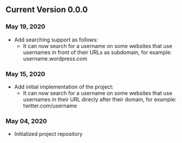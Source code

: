 ## Current Version 0.0.0

### May 19, 2020

- Add searching support as follows:
    + It can now search for a username on some websites that use usernames in
      front of their URLs as subdomain, for example: username.wordpress.com

### May 15, 2020

- Add initial implementation of the project:
    + It can now search for a username on some websites that use usernames in
      their URL direcly after their domain, for example: twitter.com/username

### May 04, 2020

- Initialized project repository

